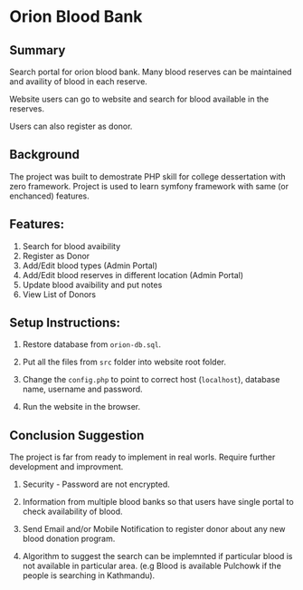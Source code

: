 # Orion Blood Bank

## Summary
Search portal for orion blood bank. Many blood reserves can be maintained
and availity of blood in each reserve.

Website users can go to website and search for blood available in the reserves.

Users can also register as donor.


## Background
The project was built to demostrate PHP skill for college dessertation with zero framework. Project is used
to learn symfony framework with same (or enchanced) features.

## Features:
1. Search for blood avaibility
2. Register as Donor
3. Add/Edit blood types (Admin Portal)
4. Add/Edit blood reserves in different location (Admin Portal)
5. Update blood avaibility and put notes
6. View List of Donors


## Setup Instructions:

1. Restore database from `orion-db.sql`.

1. Put all the files from `src` folder into website root folder.

1. Change the `config.php` to point to correct host (`localhost`), database name, username and password.

1. Run the website in the browser.


## Conclusion Suggestion
The project is far from ready to implement in real worls. Require further development and improvment.

1. Security - Password are not encrypted.

2. Information from multiple blood banks so that users have single portal to check availability of blood.

3. Send Email and/or Mobile Notification to register donor about any new blood donation program.

4. Algorithm to suggest the search can be implemnted if particular blood is not available in particular area. (e.g Blood is available Pulchowk if the people is searching in Kathmandu). 